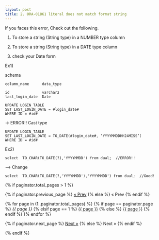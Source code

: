 ```yaml
---
layout: post
title: 2. ORA-01861 literal does not match format string
---
```


If you faces this error, Check out the following.



1. To store a string (String type) in a NUMBER type column

2. To store a string (String type) in a DATE type column

3. check your Date form


Ex1)

schema
```
column_name      data_type

id               varchar2
last_login_date  Date
```

```
UPDATE LOGIN_TABLE
SET LAST_LOGIN_DATE = #login_date#
WHERE ID = #id#
```
-> ERROR!! Cast type
```
UPDATE LOGIN_TABLE
SET LAST_LOGIN_DATE = TO_DATE(#login_date#, ‘YYYYMMDDHH24MISS’)
WHERE ID = #id#
```

Ex2)
```
select  TO_CHAR(TO_DATE(?),'YYYYMMDD') from dual;  //ERROR!!
```
--> Change
```
select  TO_CHAR(TO_DATE(?,'YYYYMMDD'),'YYYYMMDD') from dual;  //Good!
```

{% if paginator.total_pages > 1 %}
<div class="pagination">
  {% if paginator.previous_page %}
    <a href="{{ paginator.previous_page_path | prepend: site.baseurl | replace: '//', '/' }}">&laquo; Prev</a>
  {% else %}
    <span>&laquo; Prev</span>
  {% endif %}

  {% for page in (1..paginator.total_pages) %}
    {% if page == paginator.page %}
      <em>{{ page }}</em>
    {% elsif page == 1 %}
      <a href="{{ paginator.previous_page_path | prepend: site.baseurl | replace: '//', '/' }}">{{ page }}</a>
    {% else %}
      <a href="{{ site.paginate_path | prepend: site.baseurl | replace: '//', '/' | replace: ':num', page }}">{{ page }}</a>
    {% endif %}
  {% endfor %}

  {% if paginator.next_page %}
    <a href="{{ paginator.next_page_path | prepend: site.baseurl | replace: '//', '/' }}">Next &raquo;</a>
  {% else %}
    <span>Next &raquo;</span>
  {% endif %}
</div>
{% endif %}
